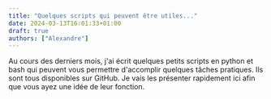 ```yaml
---
title: "Quelques scripts qui peuvent être utiles..."
date: 2024-03-13T16:01:33+01:00
draft: true
authors: ["Alexandre"]
---
```


Au cours des derniers mois, j'ai écrit quelques petits scripts en python et bash qui peuvent vous permettre d'accomplir quelques tâches pratiques. Ils sont tous disponibles sur GitHub. Je vais les présenter rapidement ici afin que vous ayez une idée de leur fonction.
